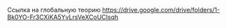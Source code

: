 Ссылка на глобальную теорию https://drive.google.com/drive/folders/1-Bk0YO-Fr3CXiKA5YvLrsVeXCoUCIsqh
